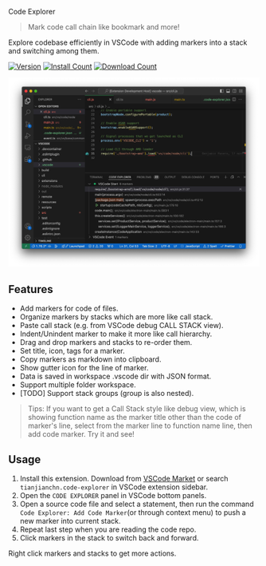 Code Explorer

> Mark code call chain like bookmark and more!

Explore codebase efficiently in VSCode with adding markers into a stack and switching among them.

[![Version](https://img.shields.io/visual-studio-marketplace/v/tianjianchn.code-explorer.svg?label=version&color=)](https://marketplace.visualstudio.com/items?itemName=tianjianchn.code-explorer)
[![Install Count](https://img.shields.io/visual-studio-marketplace/i/tianjianchn.code-explorer.svg?color=)](https://marketplace.visualstudio.com/items?itemName=tianjianchn.code-explorer)
[![Download Count](https://img.shields.io/visual-studio-marketplace/d/tianjianchn.code-explorer.svg?color=)](https://marketplace.visualstudio.com/items?itemName=tianjianchn.code-explorer)

![](./media/example.jpg)

## Features

- Add markers for code of files.
- Organize markers by stacks which are more like call stack.
- Paste call stack (e.g. from VSCode debug CALL STACK view).
- Indent/Unindent marker to make it more like call hierarchy.
- Drag and drop markers and stacks to re-order them.
- Set title, icon, tags for a marker.
- Copy markers as markdown into clipboard.
- Show gutter icon for the line of marker.
- Data is saved in workspace .vscode dir with JSON format.
- Support multiple folder workspace.
- [TODO] Support stack groups (group is also nested).

> Tips: If you want to get a Call Stack style like debug view, which is showing function name as the marker title other than the code of marker's line, select from the marker line to function name line, then add code marker. Try it and see!

## Usage

1. Install this extension. Download from [VSCode Market](https://marketplace.visualstudio.com/items?itemName=tianjianchn.code-explorer) or search `tianjianchn.code-explorer` in VSCode extension sidebar.
2. Open the `CODE EXPLORER` panel in VSCode bottom panels.
3. Open a source code file and select a statement, then run the command `Code Explorer: Add Code Marker`(or through context menu) to push a new marker into current stack.
4. Repeat last step when you are reading the code repo.
5. Click markers in the stack to switch back and forward.

Right click markers and stacks to get more actions.
